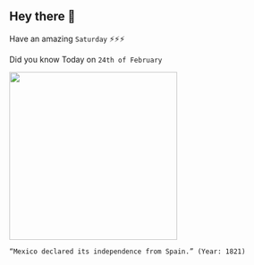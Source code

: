 ## Hey there 👋
Have an amazing `Saturday` ⚡⚡⚡

Did you know Today on `24th of February`
 
 [<img src="https://content.wdl.org/2968/thumbnail/1430162697/616x510.jpg" width="300" />](https://www.wdl.org/en/item/2968/#:~:text=On%20February%2024%2C%201821%2C%20Iturbide,called%20Am%C3%A9rica%20Septentrional%20) 
 ```
“Mexico declared its independence from Spain.” (Year: 1821)
```
